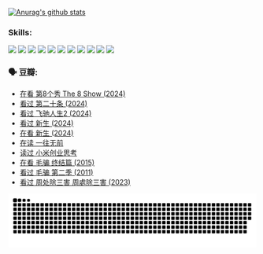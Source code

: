 
[![Anurag's github stats](https://github-readme-stats.vercel.app/api?username=w940853815)](https://github.com/anuraghazra/github-readme-stats)

### Skills:

<code><img height="32" src="https://cdn.jsdelivr.net/npm/simple-icons@v5/icons/python.svg"></code>
<code><img height="32" src="https://cdn.jsdelivr.net/npm/simple-icons@v5/icons/javascript.svg"></code>
<code><img height="32" src="https://cdn.jsdelivr.net/npm/simple-icons@v5/icons/django.svg"></code>
<code><img height="32" src="https://cdn.jsdelivr.net/npm/simple-icons@v5/icons/flask.svg"></code>
<code><img height="32" src="https://cdn.jsdelivr.net/npm/simple-icons@v5/icons/vuetify.svg"></code>
<code><img height="32" src="https://cdn.jsdelivr.net/npm/simple-icons@v5/icons/git.svg"></code>
<code><img height="32" src="https://cdn.jsdelivr.net/npm/simple-icons@v5/icons/docker.svg"></code>
<code><img height="32" src="https://cdn.jsdelivr.net/npm/simple-icons@v5/icons/postgresql.svg"></code>
<code><img height="32" src="https://cdn.jsdelivr.net/npm/simple-icons@v5/icons/elasticsearch.svg"></code>
<code><img height="32" src="https://cdn.jsdelivr.net/npm/simple-icons@v5/icons/macos.svg"></code>
<code><img height="32" src="https://cdn.jsdelivr.net/npm/simple-icons@v5/icons/linux.svg"></code>

### 🗣 豆瓣:

<!-- DOUBAN-ACTIVITIES:START -->
- [在看 第8个秀 The 8 Show‎ (2024)](https://www.douban.com/people/136069238/status/4619801154/?_i=16877136)
- [看过 第二十条‎ (2024)](https://www.douban.com/people/136069238/status/4618624208/?_i=16877136)
- [看过 飞驰人生2‎ (2024)](https://www.douban.com/people/136069238/status/4616048805/?_i=16877137)
- [看过 新生‎ (2024)](https://www.douban.com/people/136069238/status/4612373431/?_i=16877137)
- [在看 新生‎ (2024)](https://www.douban.com/people/136069238/status/4607441062/?_i=16877137)
- [在读 一往无前](https://www.douban.com/people/136069238/status/4590507310/?_i=16877137)
- [读过 小米创业思考](https://www.douban.com/people/136069238/status/4590506983/?_i=16877137)
- [在看 毛骗 终结篇‎ (2015)](https://www.douban.com/people/136069238/status/4581971924/?_i=16877137)
- [看过 毛骗 第二季‎ (2011)](https://www.douban.com/people/136069238/status/4581971810/?_i=16877137)
- [看过 周处除三害 周處除三害‎ (2023)](https://www.douban.com/people/136069238/status/4575646701/?_i=16877137)
<!-- DOUBAN-ACTIVITIES:END -->


![Snake animation](https://raw.githubusercontent.com/w940853815/w940853815/output/github-contribution-grid-snake.svg)

<!--
**w940853815/w940853815** is a ✨ _special_ ✨ repository because its `README.md` (this file) appears on your GitHub profile.

Here are some ideas to get you started:

- 🔭 I’m currently working on ...
- 🌱 I’m currently learning ...
- 👯 I’m looking to collaborate on ...
- 🤔 I’m looking for help with ...
- 💬 Ask me about ...
- 📫 How to reach me: ...
- 😄 Pronouns: ...
- ⚡ Fun fact: ...
-->
